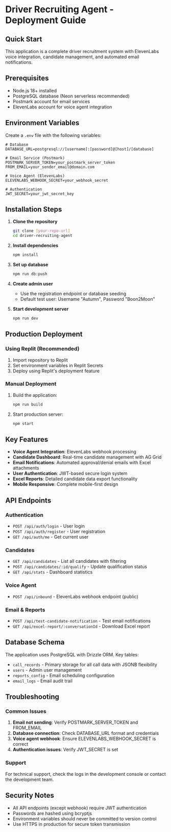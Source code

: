 # Driver Recruiting Agent - Deployment Guide

## Quick Start

This application is a complete driver recruitment system with ElevenLabs voice integration, candidate management, and automated email notifications.

## Prerequisites

- Node.js 18+ installed
- PostgreSQL database (Neon serverless recommended)
- Postmark account for email services
- ElevenLabs account for voice agent integration

## Environment Variables

Create a `.env` file with the following variables:

```env
# Database
DATABASE_URL=postgresql://[username]:[password]@[host]/[database]

# Email Service (Postmark)
POSTMARK_SERVER_TOKEN=your_postmark_server_token
FROM_EMAIL=your_sender_email@domain.com

# Voice Agent (ElevenLabs)
ELEVENLABS_WEBHOOK_SECRET=your_webhook_secret

# Authentication
JWT_SECRET=your_jwt_secret_key
```

## Installation Steps

1. **Clone the repository**
   ```bash
   git clone [your-repo-url]
   cd driver-recruiting-agent
   ```

2. **Install dependencies**
   ```bash
   npm install
   ```

3. **Set up database**
   ```bash
   npm run db:push
   ```

4. **Create admin user**
   - Use the registration endpoint or database seeding
   - Default test user: Username "Autumn", Password "Boon2Moon"

5. **Start development server**
   ```bash
   npm run dev
   ```

## Production Deployment

### Using Replit (Recommended)
1. Import repository to Replit
2. Set environment variables in Replit Secrets
3. Deploy using Replit's deployment feature

### Manual Deployment
1. Build the application:
   ```bash
   npm run build
   ```
2. Start production server:
   ```bash
   npm start
   ```

## Key Features

- **Voice Agent Integration**: ElevenLabs webhook processing
- **Candidate Dashboard**: Real-time candidate management with AG Grid
- **Email Notifications**: Automated approval/denial emails with Excel attachments
- **User Authentication**: JWT-based secure login system
- **Excel Reports**: Detailed candidate data export functionality
- **Mobile Responsive**: Complete mobile-first design

## API Endpoints

### Authentication
- `POST /api/auth/login` - User login
- `POST /api/auth/register` - User registration
- `GET /api/auth/me` - Get current user

### Candidates
- `GET /api/candidates` - List all candidates with filtering
- `POST /api/candidates/:id/qualify` - Update qualification status
- `GET /api/stats` - Dashboard statistics

### Voice Agent
- `POST /api/inbound` - ElevenLabs webhook endpoint (public)

### Email & Reports
- `POST /api/test-candidate-notification` - Test email notifications
- `GET /api/excel-report/:conversationId` - Download Excel report

## Database Schema

The application uses PostgreSQL with Drizzle ORM. Key tables:
- `call_records` - Primary storage for all call data with JSONB flexibility
- `users` - Admin user management
- `reports_config` - Email scheduling configuration
- `email_logs` - Email audit trail

## Troubleshooting

### Common Issues
1. **Email not sending**: Verify POSTMARK_SERVER_TOKEN and FROM_EMAIL
2. **Database connection**: Check DATABASE_URL format and credentials
3. **Voice agent webhook**: Ensure ELEVENLABS_WEBHOOK_SECRET is correct
4. **Authentication issues**: Verify JWT_SECRET is set

### Support
For technical support, check the logs in the development console or contact the development team.

## Security Notes

- All API endpoints (except webhook) require JWT authentication
- Passwords are hashed using bcryptjs
- Environment variables should never be committed to version control
- Use HTTPS in production for secure token transmission